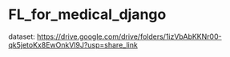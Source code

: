 # FL_for_medical_django
dataset: https://drive.google.com/drive/folders/1izVbAbKKNr00-qk5jetoKx8EwOnkVl9J?usp=share_link
